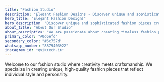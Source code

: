 ```yaml
---
title: "Fashion Studio"
description: "Elegant Fashion Designs - Discover unique and sophisticated fashion pieces"
hero_title: "Elegant Fashion Designs"
hero_description: "Discover unique and sophisticated fashion pieces crafted with passion and attention to detail. Each design tells a story of elegance and style."
about_title: "About Our Studio"
about_description: "We are passionate about creating timeless fashion pieces that combine style, comfort, and quality. Each design tells a story and reflects our commitment to excellence in fashion."
primary_color: "#0d6efd"
secondary_color: "#6c757d"
whatsapp_number: "8879403922"
instagram_id: "qwiktech.in"
---
```


Welcome to our fashion studio where creativity meets craftsmanship. We specialize in creating unique, high-quality fashion pieces that reflect individual style and personality.
